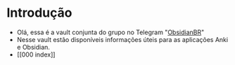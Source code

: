 # Introdução
+ Olá, essa é a vault conjunta do grupo no Telegram "[ObsidianBR](https://t.me/obsidianbr)"
+ Nesse vault estão disponíveis informações úteis para as aplicações Anki e Obsidian.
+ [[000 index]]

